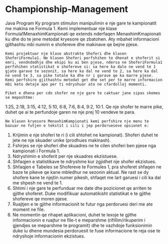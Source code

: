 # Championship-Management
Java Program
Ky program stimulon manipulimin e nje gare te kampionatit me makina ne Formula 1. Kemi implementuar nje klase Formula1MenaxhimKampionati qe extends nderfaqen MenaxhimKmapionati ku dhe do te jene metodat kryesore qe zbatohen. Aty mbahet informacioni gjithashtu mbi numrin e shofereve dhe makinave qe bejne pjese.

    Kemi projektuar nje klase abstrakte Shoferi dhe klasen ShoferiFormula1. Ne klasen Shoferi perfshihen te dhenat e shoferit si emri, vendndodhja dhe ekipi ku ai ben pjese, ndersa ne ShoferiFormula1 perfshihen statistikat e shofereve si: sa here ka dale ne vend te 1 gjate garave te sezonit, sa here ka dal ne vend te 2, sa here ka dal ne vend te 3, sa pike totale ka dhe nr i garave qe ka marre pjese. Kemi perfshire gjithashtu metodat get dhe set per te marre informacion mbi keto detaje apo per ti ndryshuar ato ne cfardolloj momenti.

    Piket e dhena per cdo shofer ne nje gare te caktuar jane sipas skemes se meposhtme:
1:25, 2:18, 3:15, 4:12, 5:10, 6:8, 7:6, 8:4, 9:2, 10:1. Qe nje shofer te marre pike, duhet qe ai te perfundoje garen ne nje prej 10 vendeve te para.

    Ne klasen kryesore MenaxhimKampionati kemi perfshire nje menu te bazuar ne futjen e tekstit i cili i jep perdorueseve opsionet e:

1)	Krijimin e nje shoferi te ri (i cili shtohet ne kampionat). Shoferi duhet te jete ne nje skuader unike (prodhues makinash).
2)	Fshirjes se nje shoferi dhe skuadres ne te cilen shoferi ben pjese nga kampionati i Formula 1.
3)	Ndryshimin e shoferit per nje skuadres ekzistuese.
4)	Shfaqjen e statistikave te ndryshme kur zgjidhet nje shofer ekzistues.
5)	Shfaqjen e Tabeles se Shofereve te Formules 1, pra shoferet shfaqen ne baze te pikeve qe kane mbledhur ne sezonin aktual. Ne rast se dy shofere kane te njejtin numer pikesh, shfaqet me lart garuesi i cili ka dal me shpesh ne vend te 1.
6)	Shtimi i nje gare te perfunduar me date dhe pozicionet qe arriten te gjithe shoferet. Duke modifikuar automatikisht statistikat e te gjithe shofereve qe moren pjese.
7)	Ruajtjen e te gjithe informacionit te futur nga perdoruesi deri me ate moment ne file.
8)	Ne momentin qe rihapet aplikacioni, duhet te lexoje te gjithe informacionin e ruajtur ne file-t e meparshme (rifillim/rikuperim i gjendjes se meparshme te programit) dhe te vazhdoje funksionimin duke iu dhene mundesia perdoruesit te fuse informacione te reja ose te ndryshoje informacionin ekzistues.
